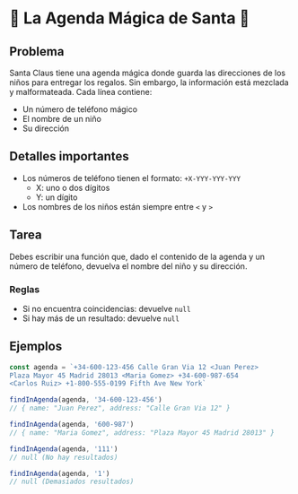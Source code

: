 # 🎅 La Agenda Mágica de Santa 📇

## Problema

Santa Claus tiene una agenda mágica donde guarda las direcciones de los niños para entregar los regalos. Sin embargo, la información está mezclada y malformateada. Cada línea contiene:
- Un número de teléfono mágico
- El nombre de un niño
- Su dirección

## Detalles importantes

- Los números de teléfono tienen el formato: `+X-YYY-YYY-YYY`
  - X: uno o dos dígitos
  - Y: un dígito
- Los nombres de los niños están siempre entre `<` y `>`

## Tarea

Debes escribir una función que, dado el contenido de la agenda y un número de teléfono, devuelva el nombre del niño y su dirección.

### Reglas
- Si no encuentra coincidencias: devuelve `null`
- Si hay más de un resultado: devuelve `null`

## Ejemplos

```javascript
const agenda = `+34-600-123-456 Calle Gran Via 12 <Juan Perez>
Plaza Mayor 45 Madrid 28013 <Maria Gomez> +34-600-987-654
<Carlos Ruiz> +1-800-555-0199 Fifth Ave New York`

findInAgenda(agenda, '34-600-123-456')
// { name: "Juan Perez", address: "Calle Gran Via 12" }

findInAgenda(agenda, '600-987')
// { name: "Maria Gomez", address: "Plaza Mayor 45 Madrid 28013" }

findInAgenda(agenda, '111')
// null (No hay resultados)

findInAgenda(agenda, '1')
// null (Demasiados resultados)
